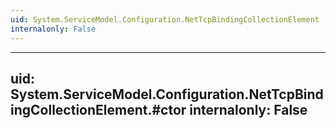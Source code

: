 ```yaml
---
uid: System.ServiceModel.Configuration.NetTcpBindingCollectionElement
internalonly: False
---
```


---
uid: System.ServiceModel.Configuration.NetTcpBindingCollectionElement.#ctor
internalonly: False
---
